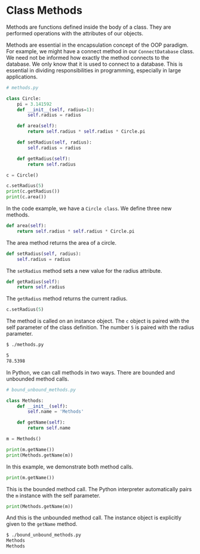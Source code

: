 # Class Methods

Methods are functions defined inside the body of a class. They are performed operations with the attributes of our objects.

Methods are essential in the encapsulation concept of the OOP paradigm. For example, we might have a connect method in our `ConnectDatabase` class. We need not be informed how exactly the method connects to the database. We only know that it is used to connect to a database. This is essential in dividing responsibilities in programming, especially in large applications.

```python
# methods.py

class Circle:
    pi = 3.141592
    def __init__(self, radius=1):
        self.radius = radius

    def area(self):
        return self.radius * self.radius * Circle.pi

    def setRadius(self, radius):
        self.radius = radius

    def getRadius(self):
        return self.radius

c = Circle()

c.setRadius(5)
print(c.getRadius())
print(c.area())
```

In the code example, we have a `Circle class`. We define three new methods.

```python
def area(self):
    return self.radius * self.radius * Circle.pi
```

The area method returns the area of a circle.

```python
def setRadius(self, radius):
    self.radius = radius
```

The `setRadius` method sets a new value for the radius attribute.

```python
def getRadius(self):
    return self.radius
```

The `getRadius` method returns the current radius.

```python
c.setRadius(5)
```

The method is called on an instance object. The `c` object is paired with the self parameter of the class definition. The number `5` is paired with the radius parameter.

```bash
$ ./methods.py 

5
78.5398
```

In Python, we can call methods in two ways. There are bounded and unbounded method calls.

```python
# bound_unbound_methods.py

class Methods:
    def __init__(self):
        self.name = 'Methods'

    def getName(self):
        return self.name

m = Methods()

print(m.getName())
print(Methods.getName(m))
```

In this example, we demonstrate both method calls.

```python
print(m.getName())
```

This is the bounded method call. The Python interpreter automatically pairs the `m` instance with the self parameter.

```python
print(Methods.getName(m))
```

And this is the unbounded method call. The instance object is explicitly given to the `getName` method.

```bash
$ ./bound_unbound_methods.py 
Methods
Methods
```
